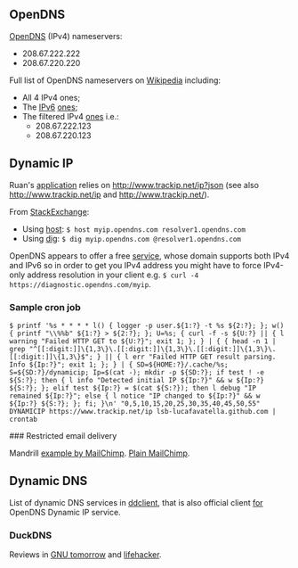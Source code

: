 ## OpenDNS

[OpenDNS](https://www.opendns.com/home-internet-security/) (IPv4) nameservers:
* 208.67.222.222
* 208.67.220.220

Full list of OpenDNS nameservers on [Wikipedia](https://en.wikipedia.org/wiki/OpenDNS#Name_Server_IP_Addresses) including:
* All 4 IPv4 ones;
* The [IPv6](https://github.com/falling-sky/source/wiki) [ones](https://www.opendns.com/about/innovations/ipv6/); 
* The filtered IPv4 [ones](https://www.opendns.com/setupguide/?url=familyshield) i.e.:
  * 208.67.222.123
  * 208.67.220.123

## Dynamic IP

Ruan's [application](https://github.com/ruanpienaar/myip_erl/blob/68df4b5b0c4158866db594d694f2a709b6a2900e/apps/myip_erl/src/myip_erl.erl#L70) relies on http://www.trackip.net/ip?json (see also http://www.trackip.net/ip and http://www.trackip.net/).

From [StackExchange](http://unix.stackexchange.com/questions/254328/get-the-external-ip-address-in-shell-without-dig-in-2016):
* Using [host](https://www.freebsd.org/cgi/man.cgi?query=host&manpath=FreeBSD+10.3-RELEASE): `$ host myip.opendns.com resolver1.opendns.com`
* Using [dig](https://www.freebsd.org/cgi/man.cgi?query=dig&manpath=FreeBSD+10.3-RELEASE+and+Ports): `$ dig myip.opendns.com @resolver1.opendns.com`

OpenDNS appears to offer a free [service](https://diagnostic.opendns.com/myip), whose domain supports both IPv4 and IPv6 so in order to get you IPv4 address you might have to force IPv4-only address resolution in your client e.g. `$ curl -4 https://diagnostic.opendns.com/myip`.

### Sample cron job

```
$ printf '%s * * * * l() { logger -p user.${1:?} -t %s ${2:?}; }; w() { printf "\\%%b" ${1:?} > ${2:?}; }; U=%s; { curl -f -s ${U:?} || { l warning "Failed HTTP GET to ${U:?}"; exit 1; }; } | { { head -n 1 | grep "^[[:digit:]]\{1,3\}\.[[:digit:]]\{1,3\}\.[[:digit:]]\{1,3\}\.[[:digit:]]\{1,3\}$"; } || { l err "Failed HTTP GET result parsing. Info ${Ip:?}"; exit 1; }; } | { SD=${HOME:?}/.cache/%s; S=${SD:?}/dynamicip; Ip=$(cat -); mkdir -p ${SD:?}; if test ! -e ${S:?}; then { l info "Detected initial IP ${Ip:?}" && w ${Ip:?} ${S:?}; }; elif test ${Ip:?} = $(cat ${S:?}); then l debug "IP remained ${Ip:?}"; else { l notice "IP changed to ${Ip:?}" && w ${Ip:?} ${S:?}; }; fi; }\n' "0,5,10,15,20,25,30,35,40,45,50,55" DYNAMICIP https://www.trackip.net/ip lsb-lucafavatella.github.com | crontab
```

### Restricted email delivery

Mandrill [example by MailChimp](https://www.raspberrypi.org/blog/fresh-coffee-at-mailchimp/).
[Plain MailChimp](https://developer.mailchimp.com/documentation/mailchimp/reference/overview/).

## Dynamic DNS

List of dynamic DNS services in [ddclient](https://github.com/wimpunk/ddclient/tree/a9ab60e7a16bd266f61139eb3c38b1a26cee783d#ddclient-v383), that is also official client [for](https://support.opendns.com/hc/en-us/articles/227987707-Where-do-I-download-an-OpenDNS-Dynamic-IP-updater-client-) OpenDNS Dynamic IP service.

### DuckDNS

Reviews in [GNU tomorrow](http://www.gnutomorrow.com/best-free-dynamic-dns-services-in-2013/) and [lifehacker](http://lifehacker.com/duckdns-duckdns-is-a-simple-easy-dynamic-dns-service-t-1561564166).
